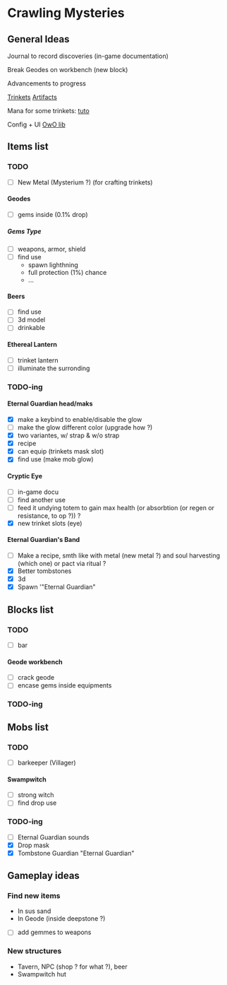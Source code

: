 # Crawling Mysteries

## General Ideas

Journal to record discoveries (in-game documentation)

Break Geodes on workbench (new block)

Advancements to progress

[Trinkets](https://github.com/emilyploszaj/trinkets/wiki) [Artifacts](https://github.com/ochotonida/artifacts/tree/1.20.x/fabric/src/main/java/artifacts/fabric)

Mana for some trinkets: [tuto](https://ladysnake.org/wiki/cardinal-components-api/landing)

Config + UI [OwO lib](https://docs.wispforest.io/owo/ui/getting-started/)

## Items list

### TODO

- [ ] New Metal (Mysterium ?) (for crafting trinkets)

#### Geodes

- [ ] gems inside (0.1% drop)

##### Gems Type

- [ ] weapons, armor, shield
- [ ] find use
  - spawn lighthning
  - full protection (1%) chance
  - ...

#### Beers

- [ ] find use
- [ ] 3d model
- [ ] drinkable

#### Ethereal Lantern

- [ ] trinket lantern
- [ ] illuminate the surronding

### TODO-ing

####  Eternal Guardian head/maks

- [x] make a keybind to enable/disable the glow
- [ ] make the glow different color (upgrade how ?)
- [x] two variantes, w/ strap & w/o strap
- [x] recipe
- [x] can equip (trinkets mask slot)
- [x] find use (make mob glow)

#### Cryptic Eye

- [ ] in-game docu
- [ ] find another use
- [ ] feed it undying totem to gain max health (or absorbtion (or regen or resistance, to op ?)) ?
- [x] new trinket slots (eye)

#### Eternal Guardian's Band

- [ ] Make a recipe, smth like with metal (new metal ?) and soul harvesting (which one) or pact via ritual ?
- [x] Better tombstones
- [x] 3d
- [x] Spawn '"Eternal Guardian"

## Blocks list

### TODO

- [ ] bar

#### Geode workbench

- [ ] crack geode
- [ ] encase gems inside equipments

### TODO-ing

## Mobs list

### TODO

- [ ] barkeeper (Villager)

#### Swampwitch

- [ ] strong witch
- [ ] find drop use

### TODO-ing

- [ ] Eternal Guardian sounds
- [x] Drop mask
- [x] Tombstone Guardian "Eternal Guardian"

## Gameplay ideas

### Find new items

- In sus sand
- In Geode (inside deepstone ?)
- [ ] add gemmes to weapons 

### New structures

- Tavern, NPC (shop ? for what ?), beer
- Swampwitch hut

